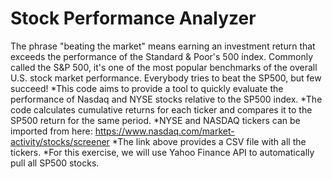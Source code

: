 # Stock Performance Analyzer
The phrase "beating the market" means earning an investment return that exceeds the performance of the Standard & Poor's 500 index. Commonly called the S&P 500, it's one of the most popular benchmarks of the overall U.S. stock market performance. Everybody tries to beat the SP500, but few succeed! 
*This code aims to provide a tool to quickly evaluate the performance of Nasdaq and NYSE stocks relative to the SP500 index.
*The code calculates cumulative returns for each ticker and compares it to the SP500 return for the same period.
*NYSE and NASDAQ tickers can be imported from here: https://www.nasdaq.com/market-activity/stocks/screener
*The link above provides a CSV file with all the tickers. 
*For this exercise, we will use Yahoo Finance API to automatically pull all SP500 stocks. 
